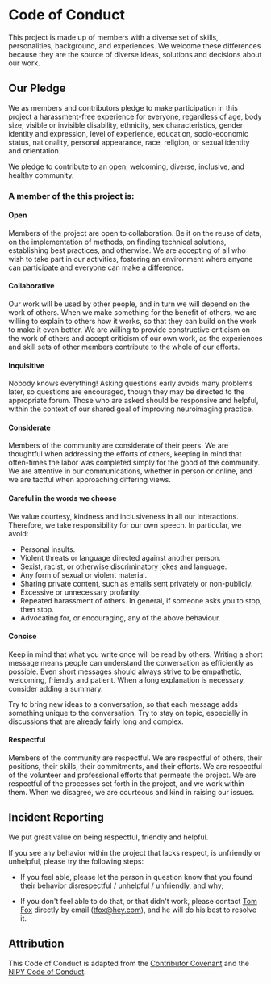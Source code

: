# Code of Conduct

This project is made up of members with a diverse set of skills,
personalities, background, and experiences. We welcome these differences because they are the
source of diverse ideas, solutions and decisions about our work.

## Our Pledge

We as members and contributors pledge to make participation in this project
a harassment-free experience for everyone, regardless of age, body
size, visible or invisible disability, ethnicity, sex characteristics, gender
identity and expression, level of experience, education, socio-economic status,
nationality, personal appearance, race, religion, or sexual identity
and orientation.

We pledge to contribute to an open, welcoming, diverse, inclusive, and healthy community.

### A member of the this project is:

#### Open

Members of the project are open to collaboration. Be it on the reuse of data, on the
implementation of methods, on finding technical solutions, establishing best practices, and
otherwise. We are accepting of all who wish to take part in our activities, fostering an
environment where anyone can participate and everyone can make a difference.

#### Collaborative

Our work will be used by other people, and in turn we will depend on the work of others. When we
make something for the benefit of others, we are willing to explain to others how it works, so that
they can build on the work to make it even better. We are willing to provide constructive criticism
on the work of others and accept criticism of our own work, as the experiences and skill sets of
other members contribute to the whole of our efforts.

#### Inquisitive

Nobody knows everything! Asking questions early avoids many problems later, so questions are
encouraged, though they may be directed to the appropriate forum. Those who are asked should be
responsive and helpful, within the context of our shared goal of improving neuroimaging practice.

#### Considerate

Members of the community are considerate of their peers. We are thoughtful when addressing the
efforts of others, keeping in mind that often-times the labor was completed simply for the good of
the community. We are attentive in our communications, whether in person or online, and we are
tactful when approaching differing views.

#### Careful in the words we choose

We value courtesy, kindness and inclusiveness in all our interactions. Therefore, we take
responsibility for our own speech. In particular, we avoid:

 * Personal insults.
 * Violent threats or language directed against another person.
 * Sexist, racist, or otherwise discriminatory jokes and language.
 * Any form of sexual or violent material.
 * Sharing private content, such as emails sent privately or non-publicly.
 * Excessive or unnecessary profanity.
 * Repeated harassment of others. In general, if someone asks you to stop, then stop.
 * Advocating for, or encouraging, any of the above behaviour.

#### Concise

Keep in mind that what you write once will be read by others. Writing a short message means
people can understand the conversation as efficiently as possible. Even short messages should always
strive to be empathetic, welcoming, friendly and patient. When a long explanation is necessary,
consider adding a summary.

Try to bring new ideas to a conversation, so that each message adds something unique to the
conversation. Try to stay on topic, especially in discussions that are already fairly long and complex.

#### Respectful

Members of the community are respectful. We are respectful of others, their positions, their
skills, their commitments, and their efforts. We are respectful of the volunteer and professional
efforts that permeate the project. We are respectful of the processes set forth in the
project, and we work within them. When we disagree, we are courteous and kind in raising our
issues.

## Incident Reporting

We put great value on being respectful, friendly and helpful.

If you see any behavior within the project that lacks respect, is unfriendly or unhelpful,
please try the following steps:

* If you feel able, please let the person in question know that you found their behavior
  disrespectful / unhelpful / unfriendly, and why;

* If you don't feel able to do that, or that didn't work, please contact [Tom Fox][tom] directly
  by email (<tfox@hey.com>), and he will do his best to resolve it.

## Attribution

This Code of Conduct is adapted from the [Contributor Covenant][homepage] and the [NIPY Code of Conduct][nipy].

[homepage]: https://www.contributor-covenant.org
[nipy]: https://nipy.org/conduct.html
[tom]: https://github.com/TomWFox
